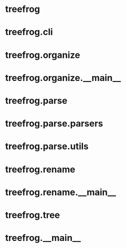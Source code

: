 <a name="treefrog"></a>
# treefrog

<a name="treefrog.cli"></a>
# treefrog.cli

<a name="treefrog.organize"></a>
# treefrog.organize

<a name="treefrog.organize.__main__"></a>
# treefrog.organize.\_\_main\_\_

<a name="treefrog.parse"></a>
# treefrog.parse

<a name="treefrog.parse.parsers"></a>
# treefrog.parse.parsers

<a name="treefrog.parse.utils"></a>
# treefrog.parse.utils

<a name="treefrog.rename"></a>
# treefrog.rename

<a name="treefrog.rename.__main__"></a>
# treefrog.rename.\_\_main\_\_

<a name="treefrog.tree"></a>
# treefrog.tree

<a name="treefrog.__main__"></a>
# treefrog.\_\_main\_\_

